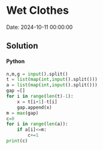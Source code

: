 # Wet Clothes

Date: 2024-10-11 00:00:00

## Solution

#### Python
```python
n,m,g = input().split()
t = list(map(int,input().split()))
a = list(map(int,input().split()))
gap =[]
for i in range(len(t)-1):
    x = t[i+1]-t[i]
    gap.append(x)
m = max(gap)
c=0
for i in range(len(a)):
    if a[i]<=m:
        c+=1
print(c)
 ```